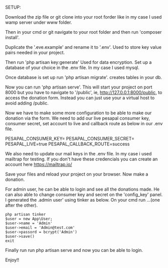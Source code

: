SETUP:

Download the zip file or git clone into your root forder like in my case I used wamp server under www folder.

Then in your cmd or git navigate to your root folder and then run 'composer install'.

Duplicate the '.eve.example' and rename it to '.env'. Used to store key value pairs needed in your project.

Then run 'php artisan key:generate' Used for data encryption.
Set up a database of your choice in the .env file. In my case I used mysql.

Once database is set up run 'php artisan migrate'. creates tables in your db.

Now you can run 'php artisan serve'. This will start your project on port 8000 but you have to navigate to '/public', ie, http://127.0.0.1:8000/public, to access the donation form. Instead you can just use your a virtual host to avoid adding /public.

Now we have to make some more configuration to be able to make our donation via the form. We need to add our live pesapal consumer key, consumer secret, set account to live and callback route as below in our .env file.

PESAPAL_CONSUMER_KEY=
PESAPAL_CONSUMER_SECRET=
PESAPAL_LIVE=true
PESAPAL_CALLBACK_ROUTE=success

We also need to update our mail keys in the .env file. In my case i used mailtrap for testing. If you don't have these credencials you can create an account here https://mailtrap.io/

Save your files and reload your project on your browser. Now make a donation.

For admin user, he can be able to login and see all the donations made. He can also able to change consumer key and secret on the 'config_key' panel. I generated the .admin user' using tinker as below. On your cmd run ...(one after the other).

    php artisan tinker
    $user = new App\User;
    $user->name = 'Admin'
    $user->email = 'Admin@test.com'
    $user->passord = bcrypt('Admin')
    $user->save()
    exit
    
Finally run run php artisan serve and now you can be able to login.

Enjoy!!





